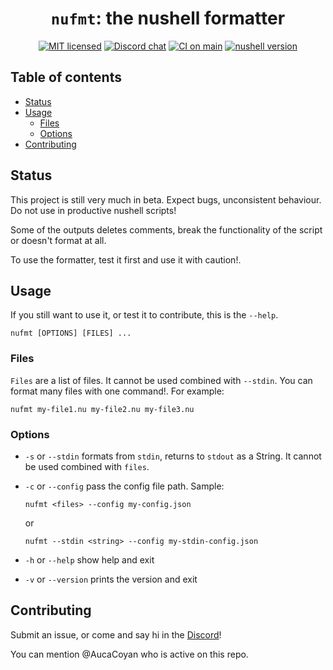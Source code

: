 <div align="center">

# `nufmt`: the nushell formatter

[![MIT licensed][mit-badge]][mit-url]
[![Discord chat][discord-badge]][discord-url]
[![CI on main][ci-badge]][ci-url]
[![nushell version][nushell-badge]][nushell-url]

[mit-badge]: https://img.shields.io/badge/license-MIT-blue.svg?color=brightgreen
[mit-url]: LICENSE
[discord-badge]: https://img.shields.io/discord/678763474494423051?logo=discord&label=discord&color=brightgreen
[discord-url]: https://discord.gg/NtAbbGn
[ci-badge]: https://github.com/nushell/nufmt/actions/workflows/main.yml/badge.svg
[ci-url]: https://github.com/nushell/nufmt/actions/workflows/main.yml
[nushell-badge]: https://img.shields.io/badge/nushell-v0.80.0-green
[nushell-url]: https://crates.io/crates/nu

</div>

## Table of contents

- [Status](#status)
- [Usage](#usage)
  - [Files](#files)
  - [Options](#options)
- [Contributing](#contributing)

## Status

This project is still very much in beta. Expect bugs, unconsistent behaviour. Do not use in productive nushell scripts!

Some of the outputs deletes comments, break the functionality of the script or doesn't format at all.

To use the formatter, test it first and use it with caution!.

## Usage

If you still want to use it, or test it to contribute, this is the `--help`.

```text
nufmt [OPTIONS] [FILES] ...
```

### Files

`Files` are a list of files. It cannot be used combined with `--stdin`.
You can format many files with one command!. For example:

```text
nufmt my-file1.nu my-file2.nu my-file3.nu
```

### Options

- `-s` or `--stdin` formats from `stdin`, returns to `stdout` as a String. It cannot be used combined with `files`.
- `-c` or `--config` pass the config file path.
  Sample:

  ```text
  nufmt <files> --config my-config.json
  ```

  or

  ```text
  nufmt --stdin <string> --config my-stdin-config.json
  ```

- `-h` or `--help` show help and exit
- `-v` or `--version` prints the version and exit

## Contributing

Submit an issue, or come and say hi in the [Discord](https://discord.gg/NtAbbGn)!

You can mention @AucaCoyan who is active on this repo.
